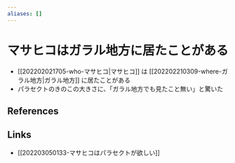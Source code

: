 ```yaml
---
aliases: []
---
```

# マサヒコはガラル地方に居たことがある

- [[202202021705-who-マサヒコ|マサヒコ]] は [[202202210309-where-ガラル地方|ガラル地方]] に居たことがある
- パラセクトのきのこの大きさに、「ガラル地方でも見たこと無い」と驚いた

## References



## Links

- [[202203050133-マサヒコはパラセクトが欲しい]]